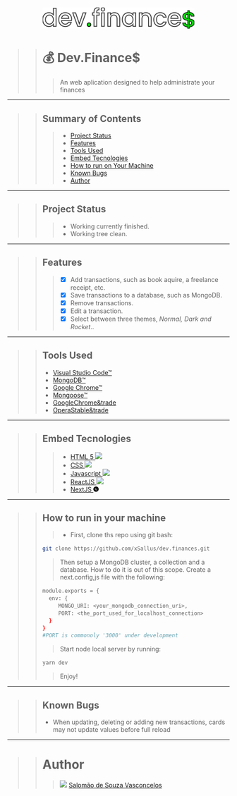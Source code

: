 <h1 align="center">
    <img src="./public/icons/logo.svg"/>
</h1>

>> # 💰 Dev.Finance$
>>> An web aplication designed to help administrate your finances

---

>> ## Summary of Contents
>>
>>> - [Project Status](#project-status)
>>> - [Features](#features)
>>> - [Tools Used](#tools-used)
>>> - [Embed Tecnologies](#embed-tecnologies)
>>> - [How to run on Your Machine](#how-to-run-on-your-machine)
>>> - [Known Bugs](#known-bugs)
>>> - [Author](#author)

---

>> ## Project Status
>>
>>> - Working currently finished.
>>> - Working tree clean.

---

>> ## Features
>>
>>> - [x] Add transactions, such as book aquire, a freelance receipt, etc.
>>> - [x] Save transactions to a database, such as MongoDB.
>>> - [x] Remove transactions.
>>> - [x] Edit a transaction.
>>> - [x] Select between three themes, <i>Normal, Dark and Rocket</i>..

---
>> ## Tools Used
>>
>> - [Visual Studio Code&trade;](https://code.visualstudio.com/)
>> - [MongoDB&trade;](https://mongdb.com)
>> - [Google Chrome&trade;](https://www.google.com/intl/pt-BR/chrome/)
>> - [Mongoose&trade;](https://mongosejs.com)
>> - [GoogleChrome&trade](https://google.com/chrome)
>> - [OperaStable&trade](https://opera.com)

---

>> ## Embed Tecnologies
>>
>>> - [HTML 5 <img src="https://cdn.iconscout.com/icon/free/png-512/html5-19-722707.png" height="12px"/>](https://developer.mozilla.org/pt-BR/docs/Web/HTML/HTML5)
>>> - [CSS <img src="https://upload.wikimedia.org/wikipedia/commons/d/d5/CSS3_logo_and_wordmark.svg" height="12px"/>](https://developer.mozilla.org/pt-BR/docs/Web/CSS)
>>> - [Javascript <img src="https://encrypted-tbn0.gstatic.com/images?q=tbn:ANd9GcTnezP43GZwqlUjVNQ1LyyXnY7MzjhJn3NqKQ&usqp=CAU" height="12px"/>](https://developer.mozilla.org/pt-BR/docs/Web/JavaScript)
>>> - [ReactJS <img src="https://upload.wikimedia.org/wikipedia/commons/thumb/4/47/React.svg/512px-React.svg.png" height="12px">](https://reactjs.org/docs/getting-started.html)
>>> - [NextJS <img src="./public/icons/next.svg" height="12px">](https://nextjs.org/docs)

---
>> ## How to run in your machine
>>
>>> - First, clone ths repo using git bash:
>> ```bash
>> git clone https://github.com/xSallus/dev.finances.git
>>```
>>> Then setup a MongoDB cluster, a collection and a database. How to do it is out of this scope.
>>> Create a next.config,js file with the following:
>> ```bash
>> module.exports = {
>>   env: {
>>      MONGO_URI: <your_mongodb_connection_uri>,
>>      PORT: <the_port_used_for_localhost_connection>
>>   }
>> }
>> #PORT is commonoly '3000' under development
>> ```
>>> Start node local server by running:
>>```bash
>> yarn dev
>>```
>>> Enjoy!

---

>> ## Known Bugs
>>
>> - When updating, deleting or adding new transactions, cards may not update values before full reload

---

>> # Author
>>
>>> <img src="https://encrypted-tbn0.gstatic.com/images?q=tbn:ANd9GcTYVJlVcxIsdw-VHpQugNpWnhcqfU0lFLpE7A&usqp=CAU" height="12px"/> [Salomão de Souza Vasconcelos](https://github.com/xSallus/)
